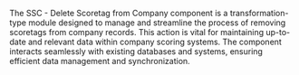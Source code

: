 The SSC - Delete Scoretag from Company component is a transformation-type module designed to manage and streamline the process of removing scoretags from company records. This action is vital for maintaining up-to-date and relevant data within company scoring systems. The component interacts seamlessly with existing databases and systems, ensuring efficient data management and synchronization.
